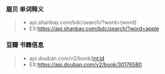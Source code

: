 ### 扇贝 单词释义
>* api.shanbay.com/bdc/search/?word={word}
>* EX:https://api.shanbay.com/bdc/search/?word=apple


### 豆瓣 书籍信息
>* api.douban.com/v2/book/<int:id>
>* EX:https://api.douban.com/v2/book/30176580
